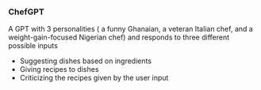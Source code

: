 ### ChefGPT

A GPT with 3 personalities ( a funny Ghanaian, a veteran Italian chef, and a weight-gain-focused Nigerian chef) and responds to three different possible inputs
 - Suggesting dishes based on ingredients
 - Giving recipes to dishes
 - Criticizing the recipes given by the user input

